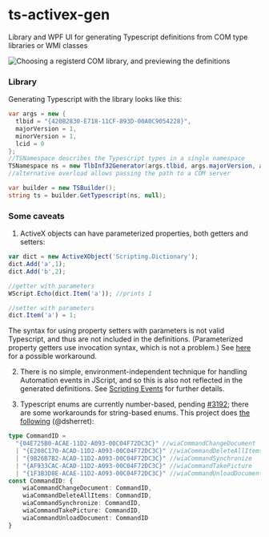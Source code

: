 # ts-activex-gen
Library and WPF UI for generating Typescript definitions from COM type libraries or WMI classes

![Choosing a registerd COM library, and previewing the definitions](https://raw.githubusercontent.com/zspitz/ts-activex-gen/master/screenshot-wia.png)

### Library

Generating Typescript with the library looks like this:

```csharp
var args = new {
  tlbid = "{420B2830-E718-11CF-893D-00A0C9054228}",
  majorVersion = 1,
  minorVersion = 1,
  lcid = 0
};
//TSNamespace describes the Typescript types in a single namespace
TSNamespace ns = new TlbInf32Generator(args.tlbid, args.majorVersion, args.minorVersion, args.lcid);
//alternative overload allows passing the path to a COM server

var builder = new TSBuilder();
string ts = builder.GetTypescript(ns, null);
```

### Some caveats
1. ActiveX objects can have parameterized properties, both getters and setters:

  ```javascript
  var dict = new ActiveXObject('Scripting.Dictionary');
  dict.Add('a',1);
  dict.Add('b',2);
  
  //getter with parameters
  WScript.Echo(dict.Item('a')); //prints 1
  
  //setter with parameters
  dict.Item('a') = 1;
  ```

  The syntax for using property setters with parameters is not valid Typescript, and thus are not included in the definitions. (Parameterized property getters use invocation syntax, which is not a problem.) See [here](https://github.com/Microsoft/TypeScript/issues/956#issuecomment-230396498) for a possible workaround.

2. There is no simple, environment-independent technique for handling Automation events in JScript, and so this is also not reflected in the generated definitions. See [Scripting Events](https://msdn.microsoft.com/en-us/library/ms974564.aspx?f=255&MSPPError=-2147217396) for further details.

3. Typescript enums are currently number-based, pending [#3192](https://github.com/Microsoft/TypeScript/issues/3192); there are some workarounds for string-based enums. This project does [the following](https://github.com/Microsoft/TypeScript/issues/3192#issuecomment-181363162) (@dsherret):
  ```typescript
  type CommandID = 
    "{04E725B0-ACAE-11D2-A093-00C04F72DC3C}" //wiaCommandChangeDocument
    | "{E208C170-ACAD-11D2-A093-00C04F72DC3C}" //wiaCommandDeleteAllItems
    | "{9B26B7B2-ACAD-11D2-A093-00C04F72DC3C}" //wiaCommandSynchronize
    | "{AF933CAC-ACAD-11D2-A093-00C04F72DC3C}" //wiaCommandTakePicture
    | "{1F3B3D8E-ACAE-11D2-A093-00C04F72DC3C}" //wiaCommandUnloadDocument
  const CommandID: {
      wiaCommandChangeDocument: CommandID, 
      wiaCommandDeleteAllItems: CommandID, 
      wiaCommandSynchronize: CommandID, 
      wiaCommandTakePicture: CommandID, 
      wiaCommandUnloadDocument: CommandID
  }
  ```
